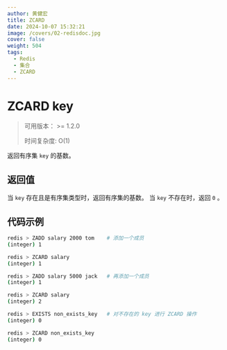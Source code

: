 ```yaml
---
author: 黄健宏
title: ZCARD 
date: 2024-10-07 15:32:21
image: /covers/02-redisdoc.jpg
cover: false
weight: 504
tags:
  - Redis
  - 集合
  - ZCARD  
---
```


# ZCARD key

> 可用版本： >= 1.2.0
> 
> 时间复杂度: O(1)

返回有序集 `key` 的基数。

## 返回值

当 `key` 存在且是有序集类型时，返回有序集的基数。 当 `key` 不存在时，返回 `0` 。

## 代码示例

```bash
redis > ZADD salary 2000 tom    # 添加一个成员
(integer) 1

redis > ZCARD salary
(integer) 1

redis > ZADD salary 5000 jack   # 再添加一个成员
(integer) 1

redis > ZCARD salary
(integer) 2

redis > EXISTS non_exists_key   # 对不存在的 key 进行 ZCARD 操作
(integer) 0

redis > ZCARD non_exists_key
(integer) 0
```